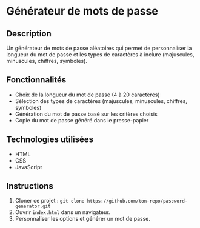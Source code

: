 # Générateur de mots de passe

## Description
Un générateur de mots de passe aléatoires qui permet de personnaliser la longueur du mot de passe et les types de caractères à inclure (majuscules, minuscules, chiffres, symboles).

## Fonctionnalités
- Choix de la longueur du mot de passe (4 à 20 caractères)
- Sélection des types de caractères (majuscules, minuscules, chiffres, symboles)
- Génération du mot de passe basé sur les critères choisis
- Copie du mot de passe généré dans le presse-papier

## Technologies utilisées
- HTML
- CSS
- JavaScript

## Instructions
1. Cloner ce projet : `git clone https://github.com/ton-repo/password-generator.git`
2. Ouvrir `index.html` dans un navigateur.
3. Personnaliser les options et générer un mot de passe.
